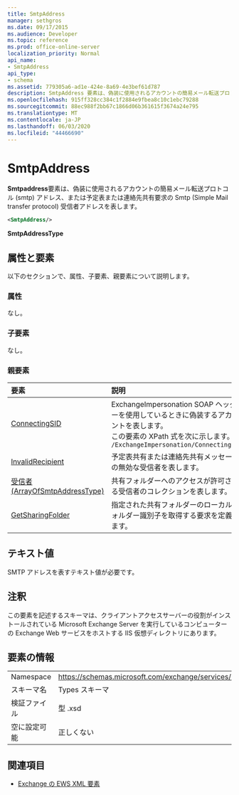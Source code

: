 ```yaml
---
title: SmtpAddress
manager: sethgros
ms.date: 09/17/2015
ms.audience: Developer
ms.topic: reference
ms.prod: office-online-server
localization_priority: Normal
api_name:
- SmtpAddress
api_type:
- schema
ms.assetid: 779305a6-ad1e-424e-8a69-4e3bef61d787
description: SmtpAddress 要素は、偽装に使用されるアカウントの簡易メール転送プロトコル (SMTP) アドレス、または予定表または連絡先共有要求の SMTP (Simple Mail Transfer Protocol) 受信者アドレスを表します。
ms.openlocfilehash: 915ff328cc384c1f2884e9fbea8c10c1ebc79288
ms.sourcegitcommit: 88ec988f2bb67c1866d06b361615f3674a24e795
ms.translationtype: MT
ms.contentlocale: ja-JP
ms.lasthandoff: 06/03/2020
ms.locfileid: "44466690"
---
```

# <a name="smtpaddress"></a>SmtpAddress

**Smtpaddress**要素は、偽装に使用されるアカウントの簡易メール転送プロトコル (smtp) アドレス、または予定表または連絡先共有要求の Smtp (Simple Mail transfer protocol) 受信者アドレスを表します。 
  
```xml
<SmtpAddress/>
```

**SmtpAddressType**

## <a name="attributes-and-elements"></a>属性と要素

以下のセクションで、属性、子要素、親要素について説明します。
  
### <a name="attributes"></a>属性

なし。
  
### <a name="child-elements"></a>子要素

なし。
  
### <a name="parent-elements"></a>親要素

|**要素**|**説明**|
|:-----|:-----|
|[ConnectingSID](connectingsid.md) <br/> |ExchangeImpersonation SOAP ヘッダーを使用しているときに偽装するアカウントを表します。  <br/> この要素の XPath 式を次に示します。  <br/>  `/ExchangeImpersonation/ConnectingSID` <br/> |
|[InvalidRecipient](invalidrecipient.md) <br/> |予定表共有または連絡先共有メッセージの無効な受信者を表します。  <br/> |
|[受信者 (ArrayOfSmtpAddressType)](recipients-arrayofsmtpaddresstype.md) <br/> |共有フォルダーへのアクセスが許可される受信者のコレクションを表します。  <br/> |
|[GetSharingFolder](getsharingfolder.md) <br/> |指定された共有フォルダーのローカルフォルダー識別子を取得する要求を定義します。  <br/> |
   
## <a name="text-value"></a>テキスト値

SMTP アドレスを表すテキスト値が必要です。
  
## <a name="remarks"></a>注釈

この要素を記述するスキーマは、クライアントアクセスサーバーの役割がインストールされている Microsoft Exchange Server を実行しているコンピューターの Exchange Web サービスをホストする IIS 仮想ディレクトリにあります。
  
## <a name="element-information"></a>要素の情報

|||
|:-----|:-----|
|Namespace  <br/> |https://schemas.microsoft.com/exchange/services/2006/types  <br/> |
|スキーマ名  <br/> |Types スキーマ  <br/> |
|検証ファイル  <br/> |型 .xsd  <br/> |
|空に設定可能  <br/> |正しくない  <br/> |
   
## <a name="see-also"></a>関連項目

- [Exchange の EWS XML 要素](ews-xml-elements-in-exchange.md)

